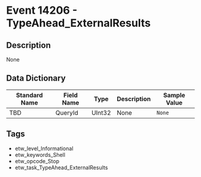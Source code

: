 # Event 14206 - TypeAhead_ExternalResults

## Description
None

## Data Dictionary
|Standard Name|Field Name|Type|Description|Sample Value|
|---|---|---|---|---|
|TBD|QueryId|UInt32|None|`None`|

## Tags
* etw_level_Informational
* etw_keywords_Shell
* etw_opcode_Stop
* etw_task_TypeAhead_ExternalResults